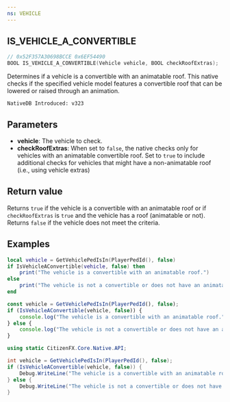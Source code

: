 ```yaml
---
ns: VEHICLE
---
```

## IS_VEHICLE_A_CONVERTIBLE

```c
// 0x52F357A30698BCCE 0x6EF54490
BOOL IS_VEHICLE_A_CONVERTIBLE(Vehicle vehicle, BOOL checkRoofExtras);
```

Determines if a vehicle is a convertible with an animatable roof. This native checks if the specified vehicle model features a convertible roof that can be lowered or raised through an animation.

```
NativeDB Introduced: v323
```

## Parameters
* **vehicle**: The vehicle to check.
* **checkRoofExtras**: When set to `false`, the native checks only for vehicles with an animatable convertible roof. Set to `true` to include additional checks for vehicles that might have a non-animatable roof (i.e., using vehicle extras)

## Return value
Returns `true` if the vehicle is a convertible with an animatable roof or if `checkRoofExtras` is `true` and the vehicle has a roof (animatable or not). Returns `false` if the vehicle does not meet the criteria.

## Examples
```lua
local vehicle = GetVehiclePedIsIn(PlayerPedId(), false)
if IsVehicleAConvertible(vehicle, false) then
    print("The vehicle is a convertible with an animatable roof.")
else
    print("The vehicle is not a convertible or does not have an animatable roof.")
end
```

```js
const vehicle = GetVehiclePedIsIn(PlayerPedId(), false);
if (IsVehicleAConvertible(vehicle, false)) {
    console.log("The vehicle is a convertible with an animatable roof.");
} else {
    console.log("The vehicle is not a convertible or does not have an animatable roof.");
}
```

```cs
using static CitizenFX.Core.Native.API;

int vehicle = GetVehiclePedIsIn(PlayerPedId(), false);
if (IsVehicleAConvertible(vehicle, false)) {
    Debug.WriteLine("The vehicle is a convertible with an animatable roof.");
} else {
    Debug.WriteLine("The vehicle is not a convertible or does not have an animatable roof.");
}
```
